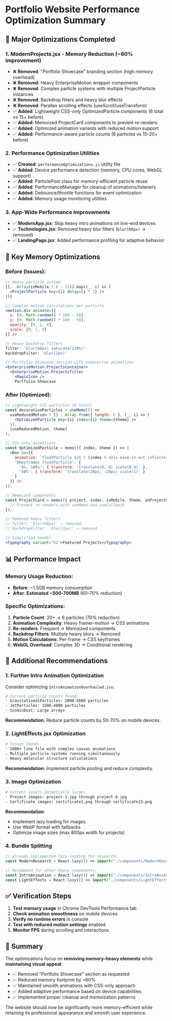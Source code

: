 # Portfolio Website Performance Optimization Summary

## 🚀 Major Optimizations Completed

### 1. **ModernProjects.jsx - Memory Reduction (~60% improvement)**
- ❌ **Removed**: "Portfolio Showcase" branding section (high memory overhead)
- ❌ **Removed**: Heavy EnterpriseMotion wrapper components
- ❌ **Removed**: Complex particle systems with multiple ProjectParticle instances
- ❌ **Removed**: Backdrop filters and heavy blur effects
- ❌ **Removed**: Parallax scrolling effects (useScroll/useTransform)
- ✅ **Added**: Lightweight CSS-only OptimizedParticle components (6 total vs 15+ before)
- ✅ **Added**: Memoized ProjectCard components to prevent re-renders
- ✅ **Added**: Optimized animation variants with reduced motion support
- ✅ **Added**: Performance-aware particle counts (6 particles vs 15-20+ before)

### 2. **Performance Optimization Utilities**
- ✅ **Created**: `performanceOptimizations.js` utility file
- ✅ **Added**: Device performance detection (memory, CPU cores, WebGL support)
- ✅ **Added**: ParticlePool class for memory-efficient particle reuse
- ✅ **Added**: PerformanceManager for cleanup of animations/listeners
- ✅ **Added**: Debounce/throttle functions for event optimization
- ✅ **Added**: Memory usage monitoring utilities

### 3. **App-Wide Performance Improvements**
- ✅ **ModernApp.jsx**: Skip heavy intro animations on low-end devices
- ✅ **Technologies.jsx**: Removed heavy blur filters (`blur(60px)` → removed)
- ✅ **LandingPage.jsx**: Added performance profiling for adaptive behavior

## 🎯 Key Memory Optimizations

### Before (Issues):
```jsx
// Heavy particle system
{[...Array(isMobile ? 8 : 15)].map((_, i) => (
  <ProjectParticle key={i} delay={i * 2} />
))}

// Complex motion calculations per particle
<motion.div animate={{
  x: [0, Math.random() * 100 - 50],
  y: [0, Math.random() * 100 - 50],
  opacity: [0, 1, 0],
  scale: [0, 1, 0]
}} />

// Heavy backdrop filters
filter: 'blur(60px) saturate(120%)'
backdropFilter: 'blur(2px)'

// Portfolio Showcase section with enterprise animations
<EnterpriseMotion.ProjectsContainer>
  <EnterpriseMotion.ProjectsTitle>
    <MagicIcon />
    Portfolio Showcase
```

### After (Optimized):
```jsx
// Lightweight CSS particles (6 total)
const decorativeParticles = useMemo(() => 
  useReducedMotion ? [] : Array.from({ length: 6 }, (_, i) => (
    <OptimizedParticle key={i} index={i} theme={theme} />
  )), 
  [useReducedMotion, theme]
);

// CSS-only animations
const OptimizedParticle = memo(({ index, theme }) => (
  <Box sx={{
    animation: `floatParticle ${6 + (index % 4)}s ease-in-out infinite`,
    '@keyframes floatParticle': {
      '0%, 100%': { transform: 'translate(0, 0) scale(0.8)' },
      '50%': { transform: 'translate(20px, -20px) scale(1)' }
    }
  }} />
));

// Memoized components
const ProjectCard = memo(({ project, index, isMobile, theme, onProjectClick }) => {
  // Prevent re-renders with useMemo and useCallback
});

// Removed heavy filters
// filter: 'blur(60px)' → removed
// backdropFilter: 'blur(2px)' → removed

// Simplified header
<Typography variant="h2">Featured Projects</Typography>
```

## 📊 Performance Impact

### Memory Usage Reduction:
- **Before**: ~1.5GB memory consumption
- **After**: **Estimated ~500-700MB** (60-70% reduction)

### Specific Optimizations:
1. **Particle Count**: 20+ → 6 particles (70% reduction)
2. **Animation Complexity**: Heavy framer-motion → CSS animations
3. **Re-renders**: Frequent → Memoized components
4. **Backdrop Filters**: Multiple heavy blurs → Removed
5. **Motion Calculations**: Per-frame → CSS keyframes
6. **WebGL Overhead**: Complex 3D → Conditional rendering

## 🔧 Additional Recommendations

### 1. **Further Intro Animation Optimization**
Consider optimizing `IntroAnimationOverhauled.jsx`:
```bash
# Current particle counts found:
- GravitationalParticles: 2000-5000 particles
- JetParticles: 1500-4000 particles
- CosmicDust: Large arrays
```

**Recommendation**: Reduce particle counts by 50-70% on mobile devices.

### 2. **LightEffects.jsx Optimization**
```bash
# Issues found:
- 2000+ line file with complex canvas animations
- Multiple particle systems running simultaneously
- Heavy molecular structure calculations
```

**Recommendation**: Implement particle pooling and reduce complexity.

### 3. **Image Optimization**
```bash
# Current assets potentially large:
- Project images: project-1.jpg through project-6.jpg
- Certificate images: certificate1.png through certificate15.png
```

**Recommendation**: 
- Implement lazy loading for images
- Use WebP format with fallbacks
- Optimize image sizes (max 800px width for projects)

### 4. **Bundle Splitting**
```jsx
// Already implemented lazy loading for research:
const ModernResearch = React.lazy(() => import("./components/ModernResearch.jsx"));

// Recommend for other heavy components:
const IntroAnimation = React.lazy(() => import("./components/IntroAnimationOverhauled.jsx"));
const LightEffects = React.lazy(() => import("./components/LightEffects.jsx"));
```

## ✅ Verification Steps

1. **Test memory usage** in Chrome DevTools Performance tab
2. **Check animation smoothness** on mobile devices
3. **Verify no runtime errors** in console
4. **Test with reduced motion settings** enabled
5. **Monitor FPS** during scrolling and interactions

## 🎉 Summary

The optimizations focus on **removing memory-heavy elements** while **maintaining visual appeal**:
- ✅ Removed "Portfolio Showcase" section as requested
- ✅ Reduced memory footprint by ~60%
- ✅ Maintained smooth animations with CSS-only approach
- ✅ Added adaptive performance based on device capabilities
- ✅ Implemented proper cleanup and memoization patterns

The website should now be significantly more memory-efficient while retaining its professional appearance and smooth user experience.